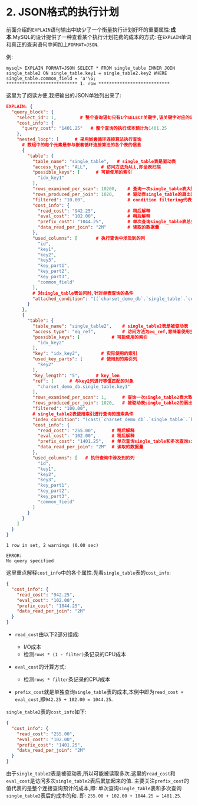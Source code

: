 # 2. JSON格式的执行计划

前面介绍的`EXPLAIN`语句输出中缺少了一个衡量执行计划好坏的重要属性:**成本**.MySQL的设计提供了一种查看某个执行计划花费的成本的方式:
在`EXPLAIN`单词和真正的查询语句中间加上`FORMAT=JSON`.

例:

```
mysql> EXPLAIN FORMAT=JSON SELECT * FROM single_table INNER JOIN single_table2 ON single_table.key1 = single_table2.key2 WHERE single_table.common_field = 'a'\G;
*************************** 1. row ***************************
```

这里为了阅读方便,我把输出的JSON单独列出来了:

```json
EXPLAIN: {
  "query_block": {
    "select_id": 1,         # 整个查询语句只有1个SELECT关键字,该关键字对应的id号为1
    "cost_info": {
      "query_cost": "1401.25"   # 整个查询的执行成本预计为1401.25
    },
    "nested_loop": [      # 采用嵌套循环连接算法执行查询
      # 数组中的每个元素是参与嵌套循环连接算法的各个表的信息
      {
        "table": {
          "table_name": "single_table",   # single_table表是驱动表
          "access_type": "ALL",     # 访问方法为ALL,即全表扫描
          "possible_keys": [      # 可能使用的索引
            "idx_key1"
          ],
          "rows_examined_per_scan": 10200,    # 查询一次single_table表大致需要扫描10200条记录
          "rows_produced_per_join": 1020,     # 驱动表single_table的扇出是1020
          "filtered": "10.00",                # condition filtering代表的百分比
          "cost_info": {
            "read_cost": "942.25",            # 稍后解释
            "eval_cost": "102.00",            # 稍后解释
            "prefix_cost": "1044.25",         # 单次查询single_table表总共需要的成本
            "data_read_per_join": "2M"        # 读取的数据量
          },
          "used_columns": [       # 执行查询中涉及到的列
            "id",
            "key1",
            "key2",
            "key3",
            "key_part1",
            "key_part2",
            "key_part3",
            "common_field"
          ],
          # 对single_table表访问时,针对单表查询的条件
          "attached_condition": "((`charset_demo_db`.`single_table`.`common_field` = 'a') and (`charset_demo_db`.`single_table`.`key1` is not null))"
        }
      },
      {
        "table": {
          "table_name": "single_table2",    # single_table2表是被驱动表
          "access_type": "eq_ref",          # 访问方法为eq_ref,意味着使用主键索引或不允许存储NULL值的唯一二级索引等值匹配的方式访问
          "possible_keys": [            # 可能使用的索引
            "idx_key2"      
          ],
          "key": "idx_key2",        # 实际使用的索引
          "used_key_parts": [       # 使用到的索引列
            "key2"
          ],
          "key_length": "5",      # key_len
          "ref": [      # 与key2列进行等值匹配的对象
            "charset_demo_db.single_table.key1"
          ],
          "rows_examined_per_scan": 1,      # 查询一次single_table2表大致需要扫描1条记录
          "rows_produced_per_join": 1020,   # 被驱动表single_table2的扇出是1020(由于后边没有多余的表进行连接,所以这个值也没什么用)
          "filtered": "100.00",
          # single_table2表使用索引进行查询的搜索条件
          "index_condition": "(cast(`charset_demo_db`.`single_table`.`key1` as double) = cast(`charset_demo_db`.`single_table2`.`key2` as double))",
          "cost_info": {
            "read_cost": "255.00",      # 稍后解释
            "eval_cost": "102.00",      # 稍后解释
            "prefix_cost": "1401.25",   # 单次查询single_table和多次查询single_table2表总共的成本
            "data_read_per_join": "2M"  # 读取的数据量
          },
          "used_columns": [   # 执行查询中涉及到的列
            "id",
            "key1",
            "key2",
            "key3",
            "key_part1",
            "key_part2",
            "key_part3",
            "common_field"
          ]
        }
      }
    ]
  }
}
```

```
1 row in set, 2 warnings (0.00 sec)

ERROR: 
No query specified
```

这里重点解释`cost_info`中的各个属性.先看`single_table`表的`cost_info`:

```json
{
  "cost_info": {
    "read_cost": "942.25",
    "eval_cost": "102.00",
    "prefix_cost": "1044.25",
    "data_read_per_join": "2M"
  }
}
```

- `read_cost`由以下2部分组成:
  - I/O成本
  - 检测`rows * (1 - filter)`条记录的CPU成本

- `eval_cost`的计算方式:
  - 检测`rows * filter`条记录的CPU成本

- `prefix_cost`就是单独查询`single_table`表的成本,本例中即为`read_cost + eval_cost`,即`942.25 + 102.00 = 1044.25`.

`single_table2`表的`cost_info`如下:

```json
{
  "cost_info": {
    "read_cost": "255.00",
    "eval_cost": "102.00",
    "prefix_cost": "1401.25",
    "data_read_per_join": "2M"
  }
}
```

由于`single_table2`表是被驱动表,所以可能被读取多次.这里的`read_cost`和`eval_cost`是访问多次`single_table2`表后累加起来的值.
主要关注`prefix_cost`的值代表的是整个连接查询预计的成本,即: 单次查询`single_table`表和多次查询`single_table2`表后的成本的和.
即: `255.00 + 102.00 + 1044.25 = 1401.25`.
